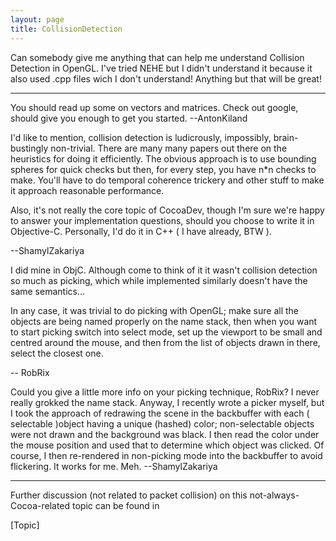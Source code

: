 ```yaml
---
layout: page
title: CollisionDetection
---
```


Can somebody give me anything that can help me understand Collision Detection in OpenGL.
I've tried NEHE but I didn't understand it because it also used .cpp files wich I don't understand!
Anything but that will be great!

----

You should read up some on vectors and matrices. Check out google, should give you enough to get you started.
--AntonKiland

I'd like to mention, collision detection is ludicrously, impossibly, brain-bustingly non-trivial. There are many many papers out there on the heuristics for doing it efficiently. The obvious approach is to use bounding spheres for quick checks but then, for every step, you have n*n checks to make. You'll have to do temporal coherence trickery and other stuff to make it approach reasonable performance.

Also, it's not really the core topic of CocoaDev, though I'm sure we're happy to answer your implementation questions, should you choose to write it in Objective-C. Personally, I'd do it in C++ ( I have already, BTW ).

--ShamylZakariya

I did mine in ObjC. Although come to think of it it wasn't collision detection so much as picking, which while implemented similarly doesn't have the same semantics...

In any case, it was trivial to do picking with OpenGL; make sure all the objects are being named properly on the name stack, then when you want to start picking switch into select mode, set up the viewport to be small and centred around the mouse, and then from the list of objects drawn in there, select the closest one.

-- RobRix

Could you give a little more info on your picking technique, RobRix? I never really grokked the name stack. Anyway, I recently wrote a picker myself, but I took the approach of redrawing the scene in the backbuffer with each ( selectable )object having a unique (hashed) color; non-selectable objects were not drawn and the background was black. I then read the color under the mouse position and used that to determine which object was clicked. Of course, I then re-rendered in non-picking mode into the backbuffer to avoid flickering. It works for me. Meh. --ShamylZakariya

----

Further discussion (not related to packet collision) on this not-always-Cocoa-related topic can be found in

[Topic]

